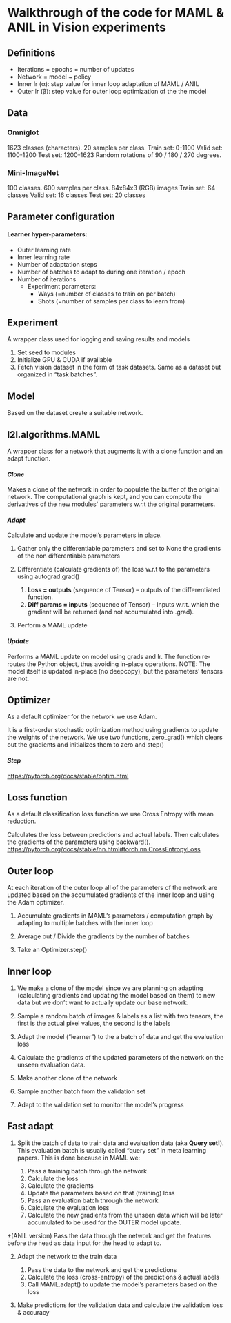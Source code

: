 # Walkthrough of the code for MAML & ANIL in Vision experiments


## __Definitions__
- Iterations = epochs = number of updates
- Network = model ~ policy
- Inner lr (α): step value for inner loop adaptation of MAML / ANIL
- Outer lr (β): step value for outer loop optimization of the the model

## __Data__

### Omniglot
1623 classes (characters). 20 samples per class.
Train set: 0-1100
Valid set: 1100-1200
Test set: 1200-1623
Random rotations of 90 / 180 / 270 degrees.

### Mini-ImageNet
100 classes. 600 samples per class.
84x84x3 (RGB) images
Train set: 64 classes
Valid set: 16 classes
Test set: 20 classes

## __Parameter configuration__

#### Learner hyper-parameters:
- Outer learning rate
- Inner learning rate
- Number of adaptation steps
- Number of batches to adapt to during one iteration / epoch
- Number of iterations
    - Experiment parameters:
        - Ways (=number of classes to train on per batch)
        - Shots (=number of samples per class to learn from)


## __Experiment__
A wrapper class used for logging and saving results and models


1. Set seed to modules
2. Initialize GPU & CUDA if available
3. Fetch vision dataset in the form of task datasets. Same as a dataset but organized in “task batches”.

## __Model__
Based on the dataset create a suitable network.

## __l2l.algorithms.MAML__

A wrapper class for a network that augments it with a clone function and an adapt function.

#### _Clone_

Makes a clone of the network in order to populate the buffer of the original network. The computational graph is kept, and you can compute the derivatives of the new modules' parameters w.r.t the original parameters.


#### _Adapt_
Calculate and update the model’s parameters in place.

1. Gather only the differentiable parameters and set to None the gradients of the non differentiable parameters
2. Differentiate (calculate gradients of) the loss w.r.t to the parameters using autograd.grad()
    1. **Loss = outputs** (sequence of Tensor) – outputs of the differentiated function.
    2. **Diff params = inputs** (sequence of Tensor) – Inputs w.r.t. which the gradient will be returned (and not accumulated into .grad).

3. Perform a MAML update


#### _Update_
Performs a MAML update on model using grads and lr. The function re-routes the Python object, thus avoiding in-place operations. NOTE: The model itself is updated in-place (no deepcopy), but the parameters' tensors are not.


## __Optimizer__
As a default optimizer for the network we use Adam.

It is a first-order stochastic optimization method using gradients to update the weights of the network. We use two functions, zero_grad() which clears out the gradients and initializes them to zero and step()

#### _Step_
https://pytorch.org/docs/stable/optim.html


## __Loss function__
As a default classification loss function we use Cross Entropy with mean reduction.

Calculates the loss between predictions and actual labels.
Then calculates the gradients of the parameters using backward().
https://pytorch.org/docs/stable/nn.html#torch.nn.CrossEntropyLoss 

## __Outer loop__
At each iteration of the outer loop all of the parameters of the network are updated based on the accumulated gradients of the inner loop and using the Adam optimizer.

1. Accumulate gradients in MAML’s parameters / computation graph by adapting to multiple batches with the inner loop

2. Average out / Divide the gradients by the number of batches

3. Take an Optimizer.step()

## __Inner loop__

1. We make a clone of the model since we are planning on adapting (calculating gradients and updating the model based on them) to new data but we don’t want to actually update our base network.

2. Sample a random batch of images & labels as a list with two tensors, the first is the actual pixel values, the second is the labels

3. Adapt the model (“learner”) to the a batch of data and get the evaluation loss

4. Calculate the gradients of the updated parameters of the network on the unseen evaluation data.

5. Make another clone of the network

6. Sample another batch from the validation set

7. Adapt to the validation set to monitor the model’s progress

## __Fast adapt__

1. Split the batch of data to train data and evaluation data (aka **Query set!**).
This evaluation batch is usually called “query set” in meta learning papers.
This is done because in MAML we:

    1. Pass a training batch through the network
    2. Calculate the loss
    3. Calculate the gradients
    4. Update the parameters based on that (training) loss
    5. Pass an evaluation batch through the network
    6. Calculate the evaluation loss
    7. Calculate the new gradients from the unseen data which will be later accumulated to be used for the OUTER model update.

+(ANIL version) Pass the data through the network and get the features before the head as data input for the head to adapt to.

2. Adapt the network to the train data
    1. Pass the data to the network and get the predictions
    2. Calculate the loss (cross-entropy) of the predictions & actual labels
    3. Call MAML.adapt() to update the model’s parameters based on the loss

3. Make predictions for the validation data and calculate the validation loss & accuracy
